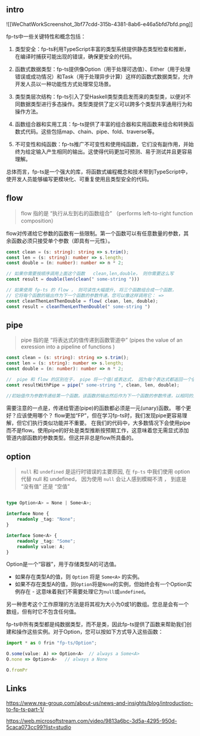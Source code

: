 ## intro

![[WeChatWorkScreenshot_3bf77cdd-315b-4381-8ab6-e46a5bfd7bfd.png]]

fp-ts中一些关键特性和概念包括：

1. 类型安全：fp-ts利用TypeScript丰富的类型系统提供静态类型检查和推断，在编译时捕获可能出现的错误，确保更安全的代码。

2. 函数式数据类型：fp-ts提供像Option（用于处理可选值）、Either（用于处理错误或成功情况）和Task（用于处理异步计算）这样的函数式数据类型，允许开发人员以一种功能性方式处理常见场景。

3. 类型类层次结构：fp-ts引入了受Haskell类型类启发而来的类型类，以便对不同数据类型进行多态操作。类型类提供了定义可以跨多个类型共享通用行为和操作方法。

4. 函数组合器和实用工具：fp-ts提供了丰富的组合器和实用函数来组合和转换函数式代码。这些包括map、chain、pipe、fold、traverse等。

5. 不可变性和纯函数：fp-ts推广不可变性和使用纯函数，它们没有副作用，并始终为给定输入产生相同的输出。这使得代码更加可预测、易于测试并且更容易理解。

总体而言，fp-ts是一个强大的库，将函数式编程概念和技术带到TypeScript中，使开发人员能够编写更模块化、可重复使用且类型安全的代码。


## flow
> flow 指的是 “执行从左到右的函数组合” （performs left-to-right function composition）

flow对传递给它参数的函数有一些限制。第一个函数可以有任意数量的参数，其余函数必须只接受单个参数（即具有一元性）。

```ts
const clean = (s: string): string => s.trim();
const len = (s: string): number => s.length;
const double = (n: number): number => n * 2;

// 如果你需要按顺序调用上面这个函数   clean,len,double， 则你需要这么写
const result = double(len(clean(" some-string ")))

// 如果使用 fp-ts 的 flow ， 则可读性大幅提升, 将三个函数组合成一个函数，
// 它将每个函数的输出作为下一个函数的参数传递。您可以像这样调用它： =>
const cleanThenLenThenDouble = flow( clean, len, double); 
const result = cleanThenLenThenDouble(" some-string ")

```

## pipe
> pipe 指的是 “将表达式的值传递到函数管道中” (pipes the value of an exression into a pipeline of functions )

```ts
const clean = (s: string): string => s.trim();
const len = (s: string): number => s.length;
const double = (n: number): number => n * 2;

//  pipe 和 flow 的区别在于， pipe 将一个值(或表达式， 因为每个表达式都返回一个值) 作为第一个参数， 你可以像这样来调用它 :
const resultWithPipe = pipe(" some-string ", clean, len, double);

//初始值作为参数传递给第一个函数。该函数的输出然后作为下一个函数的参数传递，以相同的方式进行流程控制。


```

需要注意的一点是，传递给管道(pipe)的函数都必须是一元(unary)函数。
哪个更好？应该使用哪个？
flow更加“FP”，但在学习fp-ts时，我们发现pipe更容易理解，但它们执行类似功能并不重要。
在我们的代码中，大多数情况下会使用pipe而不是flow。使用pipe的好处是类型推断按预期工作，这意味着您无需显式添加管道内部函数的参数类型。但这并非总是flow所具备的。

## option
> `null` 和 `undefined` 是运行时错误的主要原因,  在 `fp-ts`  中我们使用 option 代替 null 和 undefined， 因为使用 `null` 会让人感到模糊不清 ， 到底是 “没有值” 还是 “空值” 


```ts

type Option<A> = None | Some<A>;

interface None {
	readonly _tag: "None";
}

interface Some<A> {
	readonly _tag: "Some";
	readonly value: A;
}

```

Option是一个“容器”，用于存储类型A的可选值。
- 如果存在类型A的值，则 `Option` 将是 `Some<A>` 的实例。
- 如果不存在类型A的值，则`Option`将是`None`的实例，但始终会有一个Option实例存在 - 这意味着我们不需要处理它为`null`或`undefined`。

另一种思考这个工作原理的方法是将其视为大小为0或1的数组。您总是会有一个数组，但有时它不包含任何值。

fp-ts中所有类型都是纯数据类型，而不是类，因此fp-ts提供了函数来帮助我们创建和操作这些实例。对于Option，您可以按如下方式导入这些函数：

```ts
import * as 0 frin "fp-ts/Option";

O.some(value: A) => Option<A>  // always a Some<A>
O.none => Option<A>   // always a None

O.fromPr
```


## Links

https://www.rea-group.com/about-us/news-and-insights/blog/introduction-to-fp-ts-part-1/

https://web.microsoftstream.com/video/9813a6bc-3d5a-4295-950d-5caca073cc99?list=studio